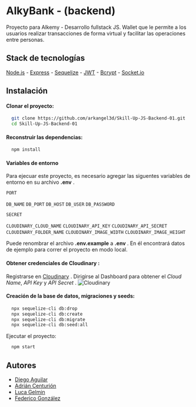 # AlkyBank - (backend)

Proyecto para Alkemy - Desarrollo fullstack JS.
Wallet que le permite a los usuarios realizar transacciones de forma virtual y facilitar las
operaciones entre personas.

## Stack de tecnologías

[Node.js](https://nodejs.org) -
[Express](https://expressjs.com/) -
[Sequelize](https://sequelize.org/) -
[JWT](https://github.com/auth0/node-jsonwebtoken#readme) -
[Bcrypt](https://github.com/kelektiv/node.bcrypt.js#readme) -
[Socket.io](https://socket.io/)

## Instalación

#### Clonar el proyecto:

```bash
  git clone https://github.com/arkangel3d/Skill-Up-JS-Backend-01.git
  cd Skill-Up-JS-Backend-01
```

#### Reconstruir las dependencias:

```bash
  npm install
```

#### Variables de entorno

Para ejecuar este proyecto, es necesario agregar las siguentes variables de entorno en su archivo **.env** .

`PORT`

`DB_NAME`
`DB_PORT`
`DB_HOST`
`DB_USER`
`DB_PASSWORD`

`SECRET`

`CLOUDINARY_CLOUD_NAME`
`CLOUDINARY_API_KEY`
`CLOUDINARY_API_SECRET`
`CLOUDINARY_FOLDER_NAME`
`CLOUDINARY_IMAGE_WIDTH`
`CLOUDINARY_IMAGE_HEIGHT`

Puede renombrar el archivo **.env.example** a **.env** . En él encontrará datos de ejemplo para correr el proyecto en modo local.

#### Obtener credenciales de Cloudinary :

Registrarse en [Cloudinary](https://cloudinary.com/) . Dirigirse al Dashboard para obtener el _Cloud Name_, _API Key_ y _API Secret_ .
![Cloudinary](https://nazgul.com.ar/images/cloudinary.jpg)

#### Creación de la base de datos, migraciones y seeds:

```bash
  npx sequelize-cli db:drop
  npx sequelize-cli db:create
  npx sequelize-cli db:migrate
  npx sequelize-cli db:seed:all
```

Ejecutar el proyecto:

```bash
  npm start
```

## Autores

- [Diego Aguilar](https://www.linkedin.com/in/diego-mathias-aguilar-13233a56/)
- [Adrián Centurión](https://www.linkedin.com/in/adrian-centurion/)
- [Luca Gelmin](https://www.linkedin.com/in/lgelmini/)
- [Federico González](https://www.linkedin.com/in/fededg/)

